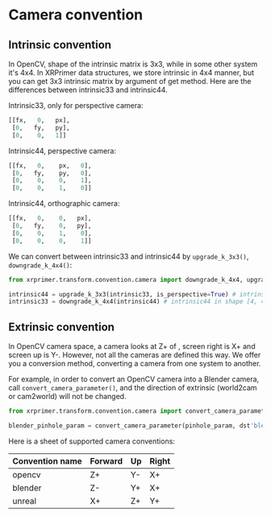 # Camera convention

## Intrinsic convention

In OpenCV, shape of the intrinsic matrix is 3x3, while in some other system it's 4x4. In XRPrimer data structures, we store intrinsic in 4x4 manner, but you can get 3x3 intrinsic matrix by argument of get method. Here are the differences between intrinsic33 and intrinsic44.

Intrinsic33, only for perspective camera:

```python
[[fx,   0,   px],
 [0,   fy,   py],
 [0,    0,   1]]
```

Intrinsic44, perspective camera:

```python
[[fx,   0,    px,   0],
 [0,   fy,    py,   0],
 [0,    0,    0,    1],
 [0,    0,    1,    0]]
```

Intrinsic44, orthographic camera:

```python
[[fx,   0,    0,   px],
 [0,   fy,    0,   py],
 [0,    0,    1,    0],
 [0,    0,    0,    1]]
```

We can convert between intrinsic33 and intrinsic44 by `upgrade_k_3x3()`, `downgrade_k_4x4()`:

```python
from xrprimer.transform.convention.camera import downgrade_k_4x4, upgrade_k_3x3

intrinsic44 = upgrade_k_3x3(intrinsic33, is_perspective=True) # intrinsic33 in shape [3, 3] or [batch_size, 3, 3]
intrinsic33 = downgrade_k_4x4(intrinsic44) # intrinsic44 in shape [4, 4] or [batch_size, 4, 4]
```

## Extrinsic convention

In OpenCV camera space, a camera looks at Z+ of , screen right is X+ and screen up is Y-. However, not all the cameras are defined this way. We offer you a conversion method, converting a camera from one system to another.

For example, in order to convert an OpenCV camera into a Blender camera, call `convert_camera_parameter()`, and the direction of extrinsic (world2cam or cam2world) will not be changed.

```python
from xrprimer.transform.convention.camera import convert_camera_parameter

blender_pinhole_param = convert_camera_parameter(pinhole_param, dst'blender')
```

Here is a sheet of supported camera conventions:

| Convention name | Forward | Up   | Right |
| --------------- | ------ | ---- | ----- |
| opencv          | Z+     | Y-   | X+    |
| blender         | Z-     | Y+   | X+    |
| unreal          | X+     | Z+   | Y+    |
